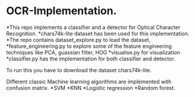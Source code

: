 # OCR-Implementation.

*This repo implements a classifier and a detector for Optical Character Recognition.
*chars74k-lite dataset has been used for this implementation.
*The repo contains dataset_explore.py to load the dataset,
*feature_engineering.py to explore some of the feature engineering techniques like PCA, guassian filter, HOG
*visualise.py for visualization
*classifier.py has the implementation for both classifier and detector.

To run this you have to download the dataset chars74k-lite.

Different classic Machine learning algorithms are implemented with confusion matrix.
*SVM
*KNN
*Logistic regression
*Random forest.
